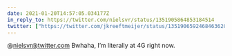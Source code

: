 ```yaml
---
date: 2021-01-20T14:57:05.034177Z
in_reply_to: https://twitter.com/nielsvr/status/1351905864853184514
twitter: ["https://twitter.com/jkreeftmeijer/status/1351906592468463620"]
---
```

@nielsvr@twitter.com Bwhaha, I’m literally at 4G right now. 
